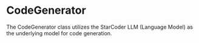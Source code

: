 # CodeGenerator
The CodeGenerator class utilizes the StarCoder LLM (Language Model) as the underlying model for code generation. 
